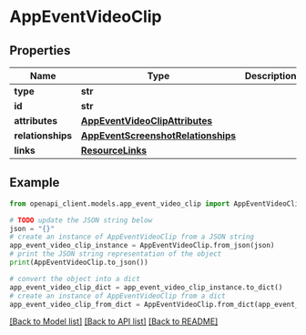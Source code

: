 # AppEventVideoClip


## Properties

Name | Type | Description | Notes
------------ | ------------- | ------------- | -------------
**type** | **str** |  | 
**id** | **str** |  | 
**attributes** | [**AppEventVideoClipAttributes**](AppEventVideoClipAttributes.md) |  | [optional] 
**relationships** | [**AppEventScreenshotRelationships**](AppEventScreenshotRelationships.md) |  | [optional] 
**links** | [**ResourceLinks**](ResourceLinks.md) |  | [optional] 

## Example

```python
from openapi_client.models.app_event_video_clip import AppEventVideoClip

# TODO update the JSON string below
json = "{}"
# create an instance of AppEventVideoClip from a JSON string
app_event_video_clip_instance = AppEventVideoClip.from_json(json)
# print the JSON string representation of the object
print(AppEventVideoClip.to_json())

# convert the object into a dict
app_event_video_clip_dict = app_event_video_clip_instance.to_dict()
# create an instance of AppEventVideoClip from a dict
app_event_video_clip_from_dict = AppEventVideoClip.from_dict(app_event_video_clip_dict)
```
[[Back to Model list]](../README.md#documentation-for-models) [[Back to API list]](../README.md#documentation-for-api-endpoints) [[Back to README]](../README.md)


